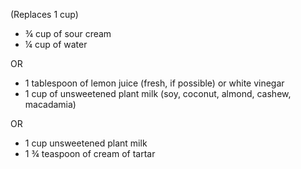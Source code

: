 (Replaces 1 cup)

- ¾ cup of sour cream
- ¼ cup of water

OR

- 1 tablespoon of lemon juice (fresh, if possible) or white vinegar
- 1 cup of unsweetened plant milk (soy, coconut, almond, cashew, macadamia)

OR

- 1 cup unsweetened plant milk
- 1 ¾ teaspoon of cream of tartar
